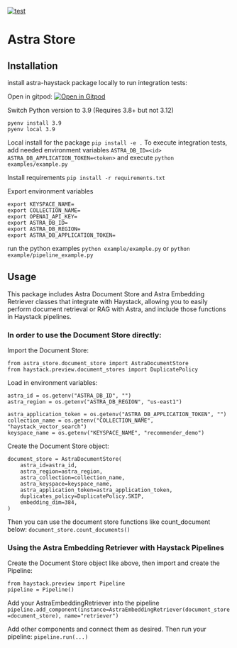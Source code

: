 [![test](https://github.com/deepset-ai/document-store/actions/workflows/test.yml/badge.svg)](https://github.com/deepset-ai/document-store/actions/workflows/test.yml)

# Astra Store

## Installation
install astra-haystack package locally to run integration tests:

Open in gitpod:
[![Open in Gitpod](https://gitpod.io/button/open-in-gitpod.svg)](https://gitpod.io/#https://github.com/Anant/astra-haystack/tree/main)

Switch Python version to 3.9 (Requires 3.8+ but not 3.12)
```
pyenv install 3.9
pyenv local 3.9
```

Local install for the package
`pip install -e .`
To execute integration tests, add needed environment variables
`ASTRA_DB_ID=<id>`
`ASTRA_DB_APPLICATION_TOKEN=<token>`
and execute
`python examples/example.py`

Install requirements
`pip install -r requirements.txt`

Export environment variables
```
export KEYSPACE_NAME=
export COLLECTION_NAME=
export OPENAI_API_KEY=
export ASTRA_DB_ID=
export ASTRA_DB_REGION=
export ASTRA_DB_APPLICATION_TOKEN=
```

run the python examples
`python example/example.py`
or
`python example/pipeline_example.py`

## Usage

This package includes Astra Document Store and Astra Embedding Retriever classes that integrate with Haystack, allowing you to easily perform document retrieval or RAG with Astra, and include those functions in Haystack pipelines.

### In order to use the Document Store directly:

Import the Document Store:
```
from astra_store.document_store import AstraDocumentStore
from haystack.preview.document_stores import DuplicatePolicy
```

Load in environment variables:
```
astra_id = os.getenv("ASTRA_DB_ID", "")
astra_region = os.getenv("ASTRA_DB_REGION", "us-east1")

astra_application_token = os.getenv("ASTRA_DB_APPLICATION_TOKEN", "")
collection_name = os.getenv("COLLECTION_NAME", "haystack_vector_search")
keyspace_name = os.getenv("KEYSPACE_NAME", "recommender_demo")
```

Create the Document Store object:
```
document_store = AstraDocumentStore(
    astra_id=astra_id,
    astra_region=astra_region,
    astra_collection=collection_name,
    astra_keyspace=keyspace_name,
    astra_application_token=astra_application_token,
    duplicates_policy=DuplicatePolicy.SKIP,
    embedding_dim=384,
)
```

Then you can use the document store functions like count_document below:
`document_store.count_documents()`

### Using the Astra Embedding Retriever with Haystack Pipelines

Create the Document Store object like above, then import and create the Pipeline:

```
from haystack.preview import Pipeline
pipeline = Pipeline()
```

Add your AstraEmbeddingRetriever into the pipeline
`pipeline.add_component(instance=AstraEmbeddingRetriever(document_store=document_store), name="retriever")`

Add other components and connect them as desired. Then run your pipeline:
`pipeline.run(...)`
